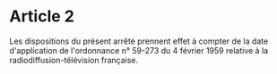 # Article 2

Les dispositions du présent arrêté prennent effet à compter de la date d'application de l'ordonnance n° 59-273 du 4 février 1959 relative à la radiodiffusion-télévision française.
